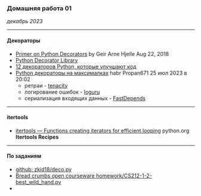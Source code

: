 ### Домашняя работа 01
*декабрь 2023*

<hr>

#### Декораторы
- [Primer on Python Decorators](https://realpython.com/primer-on-python-decorators/) by Geir Arne Hjelle  Aug 22, 2018 
- [Python Decorator Library](https://wiki.python.org/moin/PythonDecoratorLibrary)
- [12 декораторов Python, которые улучшают код](https://nuancesprog.ru/p/17759/)
- [Python декораторы на максималках](https://habr.com/ru/articles/750312/) habr Propan671 25 июл 2023 в 20:02
  - ретраи - [tenacity](https://tenacity.readthedocs.io/en/latest/)
  - логирование ошибок - [loguru](https://loguru.readthedocs.io/en/stable/overview.html)
  - сериализация входящих данных - [FastDepends](https://github.com/Lancetnik/FastDepends)

<hr>

#### itertools
- [itertools — Functions creating iterators for efficient looping](https://docs.python.org/3/library/itertools.html#itertools-recipes) python.org **Itertools Recipes**

<hr>

#### По заданиям
- [github: zkid18/deco.py](https://gist.github.com/zkid18/013aab9d796561a3997fbec77ae6990a)
- [Bread crumbs open courseware homework/CS212-1-2-best_wild_hand.py](https://github.com/russkel/opencourseware_homework/blob/master/CS212-1-2-best_wild_hand.py)
- []()

